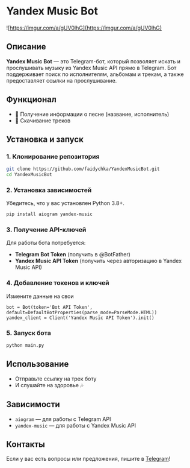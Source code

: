 # Yandex Music Bot
![https://imgur.com/a/gUV0lhG](https://imgur.com/a/gUV0lhG)
## Описание
**Yandex Music Bot** — это Telegram-бот, который позволяет искать и прослушивать музыку из Yandex Music API прямо в Telegram. Бот поддерживает поиск по исполнителям, альбомам и трекам, а также предоставляет ссылки на прослушивание.

## Функционал
- 🎵 Получение информации о песне (название, исполнитель)
- 🔗 Скачивание треков

## Установка и запуск

### 1. Клонирование репозитория
```bash
git clone https://github.com/faidychka/YandexMusicBot.git
cd YandexMusicBot
```

### 2. Установка зависимостей
Убедитесь, что у вас установлен Python 3.8+.
```bash
pip install aiogram yandex-music
```

### 3. Получение API-ключей
Для работы бота потребуется:
- **Telegram Bot Token** (получить в @BotFather)
- **Yandex Music API Token** (получить через авторизацию в Yandex Music API)

### 4. Добавление токенов и ключей
Измените данные на свои
```env
bot = Bot(token='Bot API Token', default=DefaultBotProperties(parse_mode=ParseMode.HTML))
yandex_client = Client('Yandex Music API Token').init()
```

### 5. Запуск бота
```bash
python main.py
```

## Использование
- Отправьте ссылку на трек боту
- И слушайте на здоровье 🎶

## Зависимости
- `aiogram` — для работы с Telegram API
- `yandex-music` — для работы с Yandex Music API

## Контакты
Если у вас есть вопросы или предложения, пишите в [Telegram](https://t.me/faidychka)!

